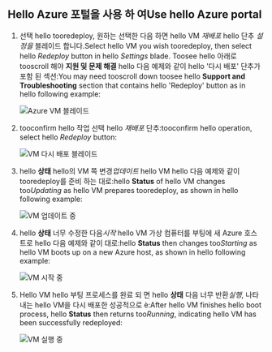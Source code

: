 ## <a name="use-hello-azure-portal"></a><span data-ttu-id="4bc4b-101">Hello Azure 포털을 사용 하 여</span><span class="sxs-lookup"><span data-stu-id="4bc4b-101">Use hello Azure portal</span></span>
1. <span data-ttu-id="4bc4b-102">선택 hello tooredeploy, 원하는 선택한 다음 하면 hello VM *재배포* hello 단추 *설정을* 블레이드 합니다.</span><span class="sxs-lookup"><span data-stu-id="4bc4b-102">Select hello VM you wish tooredeploy, then select hello *Redeploy* button in hello *Settings* blade.</span></span> <span data-ttu-id="4bc4b-103">Toosee hello 아래로 tooscroll 해야 **지원 및 문제 해결** hello 다음 예제와 같이 hello '다시 배포' 단추가 포함 된 섹션:</span><span class="sxs-lookup"><span data-stu-id="4bc4b-103">You may need tooscroll down toosee hello **Support and Troubleshooting** section that contains hello 'Redeploy' button as in hello following example:</span></span>
   
    ![Azure VM 블레이드](./media/virtual-machines-common-redeploy-to-new-node/vmoverview.png)
2. <span data-ttu-id="4bc4b-105">tooconfirm hello 작업 선택 hello *재배포* 단추:</span><span class="sxs-lookup"><span data-stu-id="4bc4b-105">tooconfirm hello operation, select hello *Redeploy* button:</span></span>
   
    ![VM 다시 배포 블레이드](./media/virtual-machines-common-redeploy-to-new-node/redeployvm.png)
3. <span data-ttu-id="4bc4b-107">hello **상태** hello의 VM 쪽 변경*업데이트* hello VM hello 다음 예제와 같이 tooredeploy를 준비 하는 대로:</span><span class="sxs-lookup"><span data-stu-id="4bc4b-107">hello **Status** of hello VM changes too*Updating* as hello VM prepares tooredeploy, as shown in hello following example:</span></span>
   
    ![VM 업데이트 중](./media/virtual-machines-common-redeploy-to-new-node/vmupdating.png)
4. <span data-ttu-id="4bc4b-109">hello **상태** 너무 수정한 다음*시작* hello VM 가상 컴퓨터를 부팅에 새 Azure 호스트로 hello 다음 예제와 같이 대로:</span><span class="sxs-lookup"><span data-stu-id="4bc4b-109">hello **Status** then changes too*Starting* as hello VM boots up on a new Azure host, as shown in hello following example:</span></span>
   
    ![VM 시작 중](./media/virtual-machines-common-redeploy-to-new-node/vmstarting.png)
5. <span data-ttu-id="4bc4b-111">Hello VM hello 부팅 프로세스를 완료 되 면 hello **상태** 다음 너무 반환*실행*, 나타내는 hello VM을 다시 배포한 성공적으로 è:</span><span class="sxs-lookup"><span data-stu-id="4bc4b-111">After hello VM finishes hello boot process, hello **Status** then returns too*Running*, indicating hello VM has been successfully redeployed:</span></span>
   
    ![VM 실행 중](./media/virtual-machines-common-redeploy-to-new-node/vmrunning.png)

